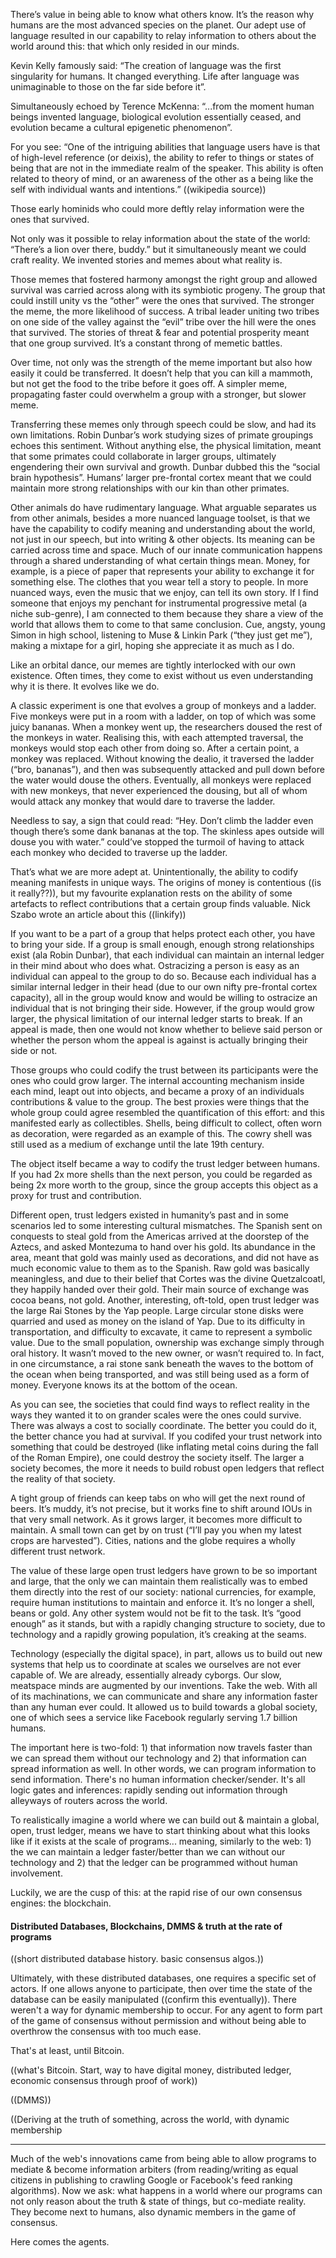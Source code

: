There’s value in being able to know what others know. It’s the reason why humans are the most advanced species on the planet. Our adept use of language resulted in our capability to relay information to others about the world around this: that which only resided in our minds.

Kevin Kelly famously said: “The creation of language was the first singularity for humans. It changed everything. Life after language was unimaginable to those on the far side before it”.

Simultaneously echoed by Terence McKenna: “...from the moment human beings invented language, biological evolution essentially ceased, and evolution became a cultural epigenetic phenomenon”.

For you see: “One of the intriguing abilities that language users have is that of high-level reference (or deixis), the ability to refer to things or states of being that are not in the immediate realm of the speaker. This ability is often related to theory of mind, or an awareness of the other as a being like the self with individual wants and intentions.” ((wikipedia source))

Those early hominids who could more deftly relay information were the ones that survived.

Not only was it possible to relay information about the state of the world: “There’s a lion over there, buddy.” but it simultaneously meant we could craft reality. We invented stories and memes about what reality is.

Those memes that fostered harmony amongst the right group and allowed survival was carried across along with its symbiotic progeny. The group that could instill unity vs the “other” were the ones that survived. The stronger the meme, the more likelihood of success. A tribal leader uniting two tribes on one side of the valley against the “evil” tribe over the hill were the ones that survived. The stories of threat & fear and potential prosperity meant that one group survived. It’s a constant throng of memetic battles.

Over time, not only was the strength of the meme important but also how easily it could be transferred. It doesn’t help that you can kill a mammoth, but not get the food to the tribe before it goes off. A simpler meme, propagating faster could overwhelm a group with a stronger, but slower meme.

Transferring these memes only through speech could be slow, and had its own limitations. Robin Dunbar’s work studying sizes of primate groupings echoes this sentiment. Without anything else, the physical limitation, meant that some primates could collaborate in larger groups, ultimately engendering their own survival and growth. Dunbar dubbed this the “social brain hypothesis”. Humans’ larger pre-frontal cortex meant that we could maintain more strong relationships with our kin than other primates.

Other animals do have rudimentary language. What arguable separates us from other animals, besides a more nuanced language toolset, is that we have the capability to codify meaning and understanding about the world, not just in our speech, but into writing & other objects. Its meaning can be carried across time and space. Much of our innate communication happens through a shared understanding of what certain things mean. Money, for example, is a piece of paper that represents your ability to exchange it for something else. The clothes that you wear tell a story to people. In more nuanced ways, even the music that we enjoy, can tell its own story. If I find someone that enjoys my penchant for instrumental progressive metal (a niche sub-genre), I am connected to them because they share a view of the world that allows them to come to that same conclusion. Cue, angsty, young Simon in high school, listening to Muse & Linkin Park (“they just get me”), making a mixtape for a girl, hoping she appreciate it as much as I do.

Like an orbital dance, our memes are tightly interlocked with our own existence. Often times, they come to exist without us even understanding why it is there. It evolves like we do.

A classic experiment is one that evolves a group of monkeys and a ladder. Five monkeys were put in a room with a ladder, on top of which was some juicy bananas. When a monkey went up, the researchers doused the rest of the monkeys in water. Realising this, with each attempted traversal, the monkeys would stop each other from doing so. After a certain point, a monkey was replaced. Without knowing the dealio, it traversed the ladder (“bro, bananas”), and then was subsequently attacked and pull down before the water would douse the others. Eventually, all monkeys were replaced with new monkeys, that never experienced the dousing, but all of whom would attack any monkey that would dare to traverse the ladder.

Needless to say, a sign that could read: “Hey. Don’t climb the ladder even though there’s some dank bananas at the top. The skinless apes outside will douse you with water.” could’ve stopped the turmoil of having to attack each monkey who decided to traverse up the ladder.

That’s what we are more adept at. Unintentionally, the ability to codify meaning manifests in unique ways. The origins of money is contentious ((is it really??)), but my favourite explanation rests on the ability of some artefacts to reflect contributions that a certain group finds valuable. Nick Szabo wrote an article about this ((linkify))

If you want to be a part of a group that helps protect each other, you have to bring your side. If a group is small enough, enough strong relationships exist (ala Robin Dunbar), that each individual can maintain an internal ledger in their mind about who does what. Ostracizing a person is easy as an individual can appeal to the group to do so. Because each individual has a similar internal ledger in their head (due to our own nifty pre-frontal cortex capacity), all in the group would know and would be willing to ostracize an individual that is not bringing their side. However, if the group would grow larger, the physical limitation of our internal ledger starts to break. If an appeal is made, then one would not know whether to believe said person or whether the person whom the appeal is against is actually bringing their side or not.

Those groups who could codify the trust between its participants were the ones who could grow larger. The internal accounting mechanism inside each mind, leapt out into objects, and became a proxy of an individuals contributions & value to the group. The best proxies were things that the whole group could agree resembled the quantification of this effort: and this manifested early as collectibles. Shells, being difficult to collect, often worn as decoration, were regarded as an example of this. The cowry shell was still used as a medium of exchange until the late 19th century.

The object itself became a way to codify the trust ledger between humans. If you had 2x more shells than the next person, you could be regarded as being 2x more worth to the group, since the group accepts this object as a proxy for trust and contribution.

Different open, trust ledgers existed in humanity’s past and in some scenarios led to some interesting cultural mismatches. The Spanish sent on conquests to steal gold from the Americas arrived at the doorstep of the Aztecs, and asked Montezuma to hand over his gold. Its abundance in the area, meant that gold was mainly used as decorations, and did not have as much economic value to them as to the Spanish. Raw gold was basically meaningless, and due to their belief that Cortes was the divine Quetzalcoatl, they happily handed over their gold. Their main source of exchange was cocoa beans, not gold.
Another, interesting, oft-told, open trust ledger was the large Rai Stones by the Yap people. Large circular stone disks were quarried and used as money on the island of Yap. Due to its difficulty in transportation, and difficulty to excavate, it came to represent a symbolic value. Due to the small population, ownership was exchange simply through oral history. It wasn’t moved to the new owner, or wasn’t required to. In fact, in one circumstance, a rai stone sank beneath the waves to the bottom of the ocean when being transported, and was still being used as a form of money. Everyone knows its at the bottom of the ocean.

As you can see, the societies that could find ways to reflect reality in the ways they wanted it to on grander scales were the ones could survive. There was always a cost to socially coordinate. The better you could do it, the better chance you had at survival. If you codifed your trust network into something that could be destroyed (like inflating metal coins during the fall of the Roman Empire), one could destroy the society itself. The larger a society becomes, the more it needs to build robust open ledgers that reflect the reality of that society.

A tight group of friends can keep tabs on who will get the next round of beers. It’s muddy, it’s not precise, but it works fine to shift around IOUs in that very small network. As it grows larger, it becomes more difficult to maintain. A small town can get by on trust (“I’ll pay you when my latest crops are harvested”). Cities, nations and the globe requires a wholly different trust network.

The value of these large open trust ledgers have grown to be so important and large, that the only we can maintain them realistically was to embed them directly into the rest of our society: national currencies, for example, require human institutions to maintain and enforce it. It’s no longer a shell, beans or gold. Any other system would not be fit to the task. It’s “good enough” as it stands, but with a rapidly changing structure to society, due to technology and a rapidly growing population, it’s creaking at the seams.

Technology (especially the digital space), in part, allows us to build out new systems that help us to coordinate at scales we ourselves are not ever capable of. We are already, essentially already cyborgs. Our slow, meatspace minds are augmented by our inventions. Take the web. With all of its machinations, we can communicate and share any information faster than any human ever could. It allowed us to build towards a global society, one of which sees a service like Facebook regularly serving 1.7 billion humans.

The important here is two-fold: 1) that information now travels faster than we can spread them without our technology and 2) that information can spread information as well. In other words, we can program information to send information. There's no human information checker/sender. It's all logic gates and inferences: rapidly sending out information through alleyways of routers across the world.

To realistically imagine a world where we can build out & maintain a global, open, trust ledger, means we have to start thinking about what this looks like if it exists at the scale of programs... meaning, similarly to the web: 1) the we can maintain a ledger faster/better than we can without our technology and 2) that the ledger can be programmed without human involvement.

Luckily, we are the cusp of this: at the rapid rise of our own consensus engines: the blockchain.

#### Distributed Databases, Blockchains, DMMS & truth at the rate of programs

((short distributed database history. basic consensus algos.))

Ultimately, with these distributed databases, one requires a specific set of actors. If one allows anyone to participate, then over time the state of the database can be easily manipulated ((confirm this eventually)). There weren't a way for dynamic membership to occur. For any agent to form part of the game of consensus without permission and without being able to overthrow the consensus with too much ease.

That's at least, until Bitcoin.

((what's Bitcoin. Start, way to have digital money, distributed ledger, economic consensus through proof of work))

((DMMS))

((Deriving at the truth of something, across the world, with dynamic membership

---

Much of the web's innovations came from being able to allow programs to mediate & become information arbiters (from reading/writing as equal citizens in publishing to crawling Google or Facebook's feed ranking algorithms). Now we ask: what happens in a world where our programs can not only reason about the truth & state of things, but co-mediate reality. They become next to humans, also dynamic members in the game of consensus.

Here comes the agents.
